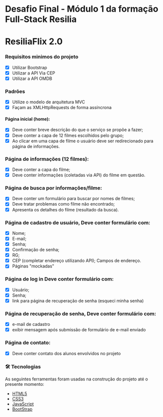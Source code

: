 # Desafio Final - Módulo 1 da formação Full-Stack Resilia

# ResiliaFlix 2.0

###  Requisitos minimos do projeto
- [x] Utilizar Bootstrap
- [x] Utilizar a API Via CEP 
- [x] Utilizar a API OMDB

### Padrões
- [x] Utilize o modelo de arquitetura MVC
- [x] Façam as XMLHttpRequests de forma assíncrona

#### Página inicial (home):
- [x] Deve conter breve descrição do que o serviço se propõe a fazer;
- [x] Deve conter a capa de 12 filmes escolhidos pelo grupo;
- [x] Ao clicar em uma capa de filme o usuário deve ser redirecionado para página de informações.

### Página de informações (12 filmes):
- [x] Deve conter a capa do filme;
- [x] Deve conter informações (coletadas via API) do filme em questão.

### Página de busca por informações/filme:
- [x] Deve conter um formulário para buscar por nomes de filmes; 
- [x] Deve tratar problemas como filme não encontrado; 
- [x] Apresenta os detalhes do filme (resultado da busca).

### Página de cadastro de usuário, Deve conter formulário com:
- [x] Nome;
- [x] E-mail;
- [x] Senha;
- [x] Confirmação de senha;
- [x] RG;
- [x] CEP (completar endereço utilizando API); Campos de endereço.
- [x] Páginas "mockadas"

### Página de log in Deve conter formulário com: 
- [x] Usuário;
- [x] Senha;
- [x] link para página de recuperação de senha (esqueci minha senha)

### Página de recuperação de senha, Deve conter formulário com: 
- [x] e-mail de cadastro
- [x] exibir mensagem após submissão de formulário de e-mail enviado

### Página de contato:
- [x] Deve conter contato dos alunos envolvidos no projeto
### 🛠 Tecnologias

As seguintes ferramentas foram usadas na construção do projeto até o presente momento:

- [HTML5](https://developer.mozilla.org/pt-BR/docs/Web/HTML/HTML5)
- [CSS3](https://developer.mozilla.org/pt-BR/docs/Web/CSS)
- [JavaScript](https://developer.mozilla.org/pt-BR/docs/Web/JavaScript)
- [BootStrap](https://getbootstrap.com/)
